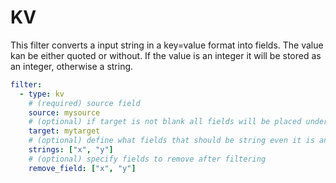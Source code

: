# KV

This filter converts a input string in a key=value format into fields.
The value kan be either quoted or without.
If the value is an integer it will be stored as an integer, otherwise a string.

```yaml
filter:
  - type: kv
    # (required) source field
    source: mysource
    # (optional) if target is not blank all fields will be placed under target
    target: mytarget
    # (optional) define what fields that should be string even it is an integer
    strings: ["x", "y"]
    # (optional) specify fields to remove after filtering
    remove_field: ["x", "y"]
```
